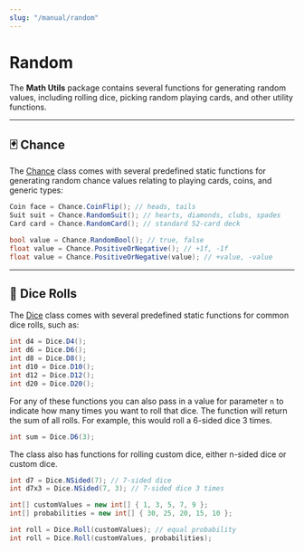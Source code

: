 ```yaml
---
slug: "/manual/random"
---
```


# Random

The **Math Utils** package contains several functions for generating random values, including rolling dice, picking random playing cards, and other utility functions.

<hr/>

## 🃏 Chance

The [Chance](/api/Zigurous.Math/Chance) class comes with several predefined static functions for generating random chance values relating to playing cards, coins, and generic types:

```csharp
Coin face = Chance.CoinFlip(); // heads, tails
Suit suit = Chance.RandomSuit(); // hearts, diamonds, clubs, spades
Card card = Chance.RandomCard(); // standard 52-card deck
```

```csharp
bool value = Chance.RandomBool(); // true, false
float value = Chance.PositiveOrNegative(); // +1f, -1f
float value = Chance.PositiveOrNegative(value); // +value, -value
```

<hr/>

## 🎲 Dice Rolls

The [Dice](/api/Zigurous.Math/Dice) class comes with several predefined static functions for common dice rolls, such as:

```csharp
int d4 = Dice.D4();
int d6 = Dice.D6();
int d8 = Dice.D8();
int d10 = Dice.D10();
int d12 = Dice.D12();
int d20 = Dice.D20();
```

For any of these functions you can also pass in a value for parameter `n` to indicate how many times you want to roll that dice. The function will return the sum of all rolls. For example, this would roll a 6-sided dice 3 times.

```csharp
int sum = Dice.D6(3);
```

The class also has functions for rolling custom dice, either n-sided dice or custom dice.

```csharp
int d7 = Dice.NSided(7); // 7-sided dice
int d7x3 = Dice.NSided(7, 3); // 7-sided dice 3 times
```

```csharp
int[] customValues = new int[] { 1, 3, 5, 7, 9 };
int[] probabilities = new int[] { 30, 25, 20, 15, 10 };

int roll = Dice.Roll(customValues); // equal probability
int roll = Dice.Roll(customValues, probabilities);
```
